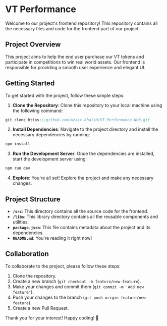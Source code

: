 # VT Performance

Welcome to our project's frontend repository! This repository contains all the necessary files and code for the frontend part of our project.

## Project Overview

This project aims to help the end user purchase our VT tokens and participate in competitions to win real world assets. Our frontend is responsible for providing a smooth user experience and elegant UI.

## Getting Started

To get started with the project, follow these simple steps:

1. **Clone the Repository**: Clone this repository to your local machine using the following command:

```js
git clone https://github.com/uzair-khalid/VT-Performance-Web.git
```

2. **Install Dependencies**: Navigate to the project directory and install the necessary dependencies by running:

```js
npm install
```

3. **Run the Development Server**: Once the dependencies are installed, start the development server using:

```js
npm run dev
```

4. **Explore**: You're all set! Explore the project and make any necessary changes.

## Project Structure

- **`/src`**: This directory contains all the source code for the frontend.
- **`/libs`**: This library directory contains all the reusable components and utilities.
- **`package.json`**: This file contains metadata about the project and its dependencies.
- **`README.md`**: You're reading it right now!

## Collaboration

To collaborate to the project, please follow these steps:

1. Clone the repository.
2. Create a new branch (`git checkout -b feature/new-feature`).
3. Make your changes and commit them (`git commit -m 'Add new feature'`).
4. Push your changes to the branch (`git push origin feature/new-feature`).
5. Create a new Pull Request.

Thank you for your interest! Happy coding! 🚀
